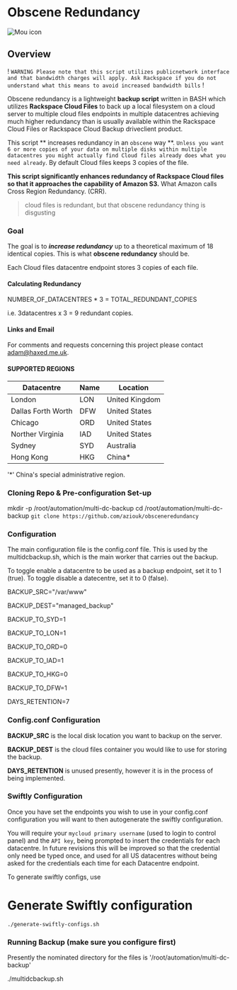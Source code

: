 # Obscene Redundancy

![Mou icon](http://i.imgur.com/sccHXFt.jpg)

## Overview

! `WARNING Please note that this script utilizes publicnetwork interface and that bandwidth charges will apply. Ask Rackspace if you do not understand what this means to avoid increased bandwidth bills` !

Obscene redundancy is a lightweight **backup script** written in BASH which utilizes **Rackspace Cloud Files** to back up a local filesystem on a cloud server to multiple cloud files endpoints in multiple datacentres achieving much higher redundancy than is usually available within the Rackspace Cloud Files or Rackspace Cloud Backup driveclient product.

This script ** increases redundancy in an `obscene` way **. `Unless you want 6 or more copies of your data on multiple disks within multiple datacentres you might actually find Cloud files already does what you need already`. By default Cloud files keeps 3 copies of the file.

**This script significantly enhances redundancy of Rackspace Cloud files so that it approaches the capability of Amazon S3.** What Amazon calls Cross Region Redundancy. (CRR).

> cloud files is redundant, but that obscene redundancy thing is disgusting

### Goal

The goal is to _**increase redundancy**_ up to a theoretical maximum of 18 identical copies. This is what **obscene redundancy** should be. 

Each Cloud files datacentre endpoint stores 3 copies of each file. 

#### Calculating Redundancy

NUMBER_OF_DATACENTRES * 3 = TOTAL_REDUNDANT_COPIES

i.e. 3datacentres x 3 = 9 redundant copies.


#### Links and Email

For comments and requests concerning this project please contact <adam@haxed.me.uk>.

#### SUPPORTED REGIONS


Datacentre | Name | Location
------------ | ------------- | ------------
London | LON | United Kingdom
Dallas Forth Worth | DFW  | United States
Chicago | ORD | United States
Norther Virginia | IAD | United States
Sydney | SYD | Australia
Hong Kong | HKG | China*

'*' China's special administrative region.

### Cloning Repo & Pre-configuration Set-up

mkdir -p /root/automation/multi-dc-backup
cd /root/automation/multi-dc-backup
`git clone https://github.com/aziouk/obsceneredundancy`


### Configuration 

The main configuration file is the config.conf file. This is used by the multidcbackup.sh, which is the main worker that carries out the backup.

To toggle enable a datacentre to be used as a backup endpoint, set it to 1 (true). To toggle disable a datecentre, set it to 0 (false).

BACKUP_SRC="/var/www"

BACKUP_DEST="managed_backup"

BACKUP_TO_SYD=1

BACKUP_TO_LON=1

BACKUP_TO_ORD=0

BACKUP_TO_IAD=1

BACKUP_TO_HKG=0

BACKUP_TO_DFW=1

DAYS_RETENTION=7

### Config.conf Configuration

**BACKUP_SRC** is the local disk location you want to backup on the server.

**BACKUP_DEST** is the cloud files container you would like to use for storing the backup.

**DAYS_RETENTION** is unused presently, however it is in the process of being implemented.


### Swiftly Configuration

Once you have set the endpoints you wish to use in your config.conf configuration you will want to then autogenerate the swiftly configuration. 

You will require your `mycloud primary username` (used to login to control panel) and the `API key`, being prompted to insert the credentials for each datacentre. In future revisions this will be improved so that the credential only need be typed once, and used for all US datacentres without being asked for the credentials each time for each Datacentre endpoint. 

To generate swiftly configs, use

# Generate Swiftly configuration
`./generate-swiftly-configs.sh`


### Running Backup (make sure you configure first)

Presently the nominated directory for the files is '/root/automation/multi-dc-backup'

./multidcbackup.sh 


